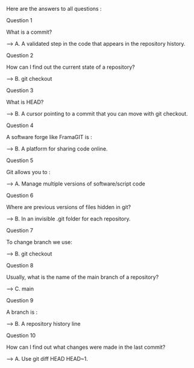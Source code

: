 Here are the answers to all questions :

Question 1

What is a commit?

--> A. A validated step in the code that appears in the repository history.


Question 2

How can I find out the current state of a repository?

--> B. git checkout


Question 3

What is HEAD?

--> B. A cursor pointing to a commit that you can move with git checkout.

Question 4

A software forge like FramaGIT is :

--> B. A platform for sharing code online.

Question 5

Git allows you to :

--> A. Manage multiple versions of software/script code

Question 6

Where are previous versions of files hidden in git?

--> B. In an invisible .git folder for each repository.

Question 7

To change branch we use:

--> B. git checkout <branch name>

Question 8

Usually, what is the name of the main branch of a repository?

--> C. main

Question 9

A branch is :

--> B. A repository history line

Question 10

How can I find out what changes were made in the last commit?

--> A. Use git diff HEAD HEAD~1.
